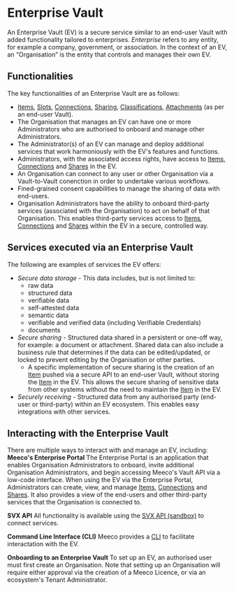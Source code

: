 # Enterprise Vault

An Enterprise Vault (EV) is a secure service similar to an end-user Vault with added functionality tailored to enterprises. _Enterprise_ refers to any entity, for example a company, government, or association. In the context of an EV, an “Organisation” is the entity that controls and manages their own EV.

## Functionalities

The key functionalities of an Enterprise Vault are as follows:
- [Items](/guides/api-guides/vault/items-and-slots.md), [Slots](/guides/api-guides/vault/items-and-slots.md), [Connections](/guides/api-guides/vault/connections-and-sharing.md), [Sharing](/guides/api-guides/vault/connections-and-sharing.md), [Classifications](/guides/api-guides/vault/classification-hierarchies.md), [Attachments](/guides/api-guides/vault/attachments.md) (as per an end-user Vault).
- The Organisation that manages an EV can have one or more Administrators who are authorised to onboard and manage other Administrators.
- The Administrator(s) of an EV can manage and deploy additional services that work harmoniously with the EV's features and functions.
- Administrators, with the associated access rights, have access to [Items](/guides/api-guides/vault/items-and-slots.md), [Connections](/guides/api-guides/vault/connections-and-sharing.md) and [Shares](/guides/api-guides/vault/connections-and-sharing.md) in the EV.
- An Organisation can connect to any user or other Organisation via a Vault-to-Vault conenction in order to undertake various workflows.
- Fined-grained consent capabilities to manage the sharing of data with end-users.
- Organisation Administrators have the ability to onboard third-party services (associated with the Organisation) to act on behalf of that Organisation. This enables third-party services access to [Items](/guides/api-guides/vault/items-and-slots.md), [Connections](/guides/api-guides/vault/connections-and-sharing.md) and [Shares](/guides/api-guides/vault/connections-and-sharing.md) within the EV in a secure, controlled way.

## Services executed via an Enterprise Vault

The following are examples of services the EV offers:
- _Secure data storage_ - This data includes, but is not limited to:
  - raw data
  - structured data
  - verifiable data
  - self-attested data
  - semantic data
  - verifiable and verified data (including Verifiable Credentials)
  - documents
- _Secure sharing_ - Structured data shared in a persistent or one-off way, for example: a document or attachment. Shared data can also include a business rule that determines if the data can be edited/updated, or locked to prevent editing by the Organisation or other parties.
  - A specific implementation of secure sharing is the creation of an [Item](/guides/api-guides/vault/items-and-slots.md) pushed via a secure API to an end-user Vault, without storing the [Item](/guides/api-guides/vault/items-and-slots.md) in the EV. This allows the secure sharing of sensitive data from other systems without the need to maintain the [Item](/guides/api-guides/vault/items-and-slots.md) in the EV.
- _Securely receiving_ - Structured data from any authorised party (end-user or third-party) within an EV ecosystem. This enables easy integrations with other services.

## Interacting with the Enterprise Vault

There are multiple ways to interact with and manage an EV, including:
**Meeco's Enterprise Portal**
The Enterprise Portal is an application that enables Organisation Administrators to onboard, invite additional Organisation Administrators, and begin accessing Meeco's Vault API via a low-code interface. When using the EV via the Enterprise Portal, Administrators can create, view, and manage [Items](/guides/api-guides/vault/items-and-slots.md), [Connections](/guides/api-guides/vault/connections-and-sharing.md) and [Shares](/guides/api-guides/vault/connections-and-sharing.md). It also provides a view of the end-users and other third-party services that the Organisation is connected to.

**SVX API**
All functionality is available using the [SVX API (sandbox)](https://api-reference-sandbox.svx.exchange) to connect services.

**Command Line Interface (CLI)**
Meeco provides a [CLI](/tools/meeco-cli.md) to facilitate interactation with the EV.

**Onboarding to an Enterprise Vault**
To set up an EV, an authorised user must first create an Organisation. Note that setting up an Organisation will require either approval via the creation of a Meeco Licence, or via an ecosystem's Tenant Administrator.
